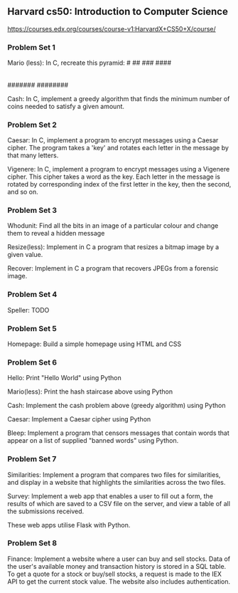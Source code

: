 ## Harvard cs50: Introduction to Computer Science
https://courses.edx.org/courses/course-v1:HarvardX+CS50+X/course/

### Problem Set 1

Mario (less): In C, recreate this pyramid:
       #
      ##
     ###
    ####
   #####
  ######
 #######
########

Cash: In C, implement a greedy algorithm that finds the minimum number of coins needed to satisfy a given amount. 

### Problem Set 2

Caesar: In C, implement a program to encrypt messages using a Caesar cipher. 
The program takes a 'key' and rotates each letter in the message by that many letters. 

Vigenere: In C, implement a program to encrypt messages using a Vigenere cipher.
This cipher takes a word as the key. Each letter in the message is rotated by corresponding index of the first letter in the key, then the second, and so on. 

### Problem Set 3

Whodunit: Find all the bits in an image of a particular colour and change them to reveal a hidden message

Resize(less): Implement in C a program that resizes a bitmap image by a given value. 

Recover: Implement in C a program that recovers JPEGs from a forensic image. 

### Problem Set 4

Speller: TODO

### Problem Set 5

Homepage: Build a simple homepage using HTML and CSS

### Problem Set 6

Hello: Print "Hello World" using Python

Mario(less): Print the hash staircase above using Python

Cash: Implement the cash problem above (greedy algorithm) using Python

Caesar: Implement a Caesar cipher using Python

Bleep: Implement a program that censors messages that contain words that appear on a list of supplied "banned words" using Python. 

### Problem Set 7

Similarities: Implement a program that compares two files for similarities, and display in a website that highlights the similarities across the two files. 

Survey: Implement a web app that enables a user to fill out a form, the results of which are saved to a CSV file on the server, and view a table of all the submissions received. 

These web apps utilise Flask with Python. 

### Problem Set 8

Finance: Implement a website where a user can buy and sell stocks. Data of the user's available money and transaction history is stored in a SQL table. To get a quote for a stock or buy/sell stocks, a request is made to the IEX API to get the current stock value. The website also includes authentication. 